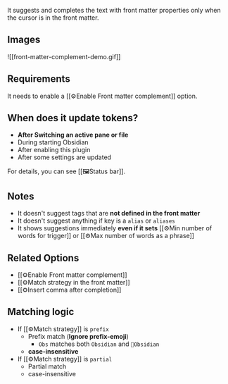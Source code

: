 It suggests and completes the text with front matter properties only when the cursor is in the front matter. 

## Images

![[front-matter-complement-demo.gif]]

## Requirements

It needs to enable a [[⚙️Enable Front matter complement]] option.

## When does it update tokens?

- **After Switching an active pane or file**
- During starting Obsidian
- After enabling this plugin
- After some settings are updated

For details, you can see [[🖼️Status bar]].

## Notes

- It doesn't suggest tags that are **not defined in the front matter**
- It doesn't suggest anything if key is a `alias` or `aliases`
- It shows suggestions immediately **even if it sets** [[⚙️Min number of words for trigger]] or [[⚙️Max number of words as a phrase]]

## Related Options

- [[⚙️Enable Front matter complement]]
- [[⚙️Match strategy in the front matter]]
- [[⚙️Insert comma after completion]]

## Matching logic

- If [[⚙️Match strategy]] is `prefix`
	- Prefix match (**Ignore prefix-emoji**)
		- `Obs` matches both `Obsidian` and `💎Obsidian`
	- **case-insensitive**
- If [[⚙️Match strategy]] is `partial`
	- Partial match
	- case-insensitive
